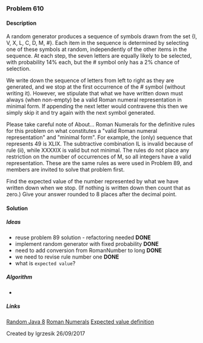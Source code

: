 
### Problem 610

#### Description
A random generator produces a sequence of symbols drawn from the set {I, V, X, L, C, D, M, #}. Each item in the sequence is determined by selecting one of these symbols at random, independently of the other items in the sequence. At each step, the seven letters are equally likely to be selected, with probability 14% each, but the # symbol only has a 2% chance of selection.

We write down the sequence of letters from left to right as they are generated, and we stop at the first occurrence of the # symbol (without writing it). However, we stipulate that what we have written down must always (when non-empty) be a valid Roman numeral representation in minimal form. If appending the next letter would contravene this then we simply skip it and try again with the next symbol generated.

Please take careful note of About... Roman Numerals for the definitive rules for this problem on what constitutes a "valid Roman numeral representation" and "minimal form". For example, the (only) sequence that represents 49 is XLIX. The subtractive combination IL is invalid because of rule (ii), while XXXXIX is valid but not minimal. The rules do not place any restriction on the number of occurrences of M, so all integers have a valid representation. These are the same rules as were used in Problem 89, and members are invited to solve that problem first.

Find the expected value of the number represented by what we have written down when we stop. (If nothing is written down then count that as zero.) Give your answer rounded to 8 places after the decimal point.

#### Solution

##### Ideas
* reuse problem 89 solution - refactoring needed **DONE** 
* implement random generator with fixed probability **DONE**
* need to add conversion from RomanNumber to long **DONE**
* we need to revise rule number one **DONE**
* what is `expected value`? 


##### Algorithm
*

##### Links
[Random Java 8](https://docs.oracle.com/javase/8/docs/api/java/util/Random.html)
[Roman Numerals](https://projecteuler.net/about=roman_numerals)
[Expected value definition](http://www.statisticshowto.com/probability-and-statistics/expected-value/)

Created by lgrzesik 26/09/2017